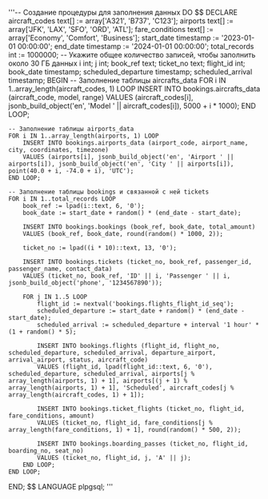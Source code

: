 '''-- Создание процедуры для заполнения данных
DO $$
DECLARE
    aircraft_codes text[] := array['A321', 'B737', 'C123'];
    airports text[] := array['JFK', 'LAX', 'SFO', 'ORD', 'ATL'];
    fare_conditions text[] := array['Economy', 'Comfort', 'Business'];
    start_date timestamp := '2023-01-01 00:00:00';
    end_date timestamp := '2024-01-01 00:00:00';
    total_records int := 1000000; -- Укажите общее количество записей, чтобы заполнить около 30 ГБ данных
    i int;
    j int;
    book_ref text;
    ticket_no text;
    flight_id int;
    book_date timestamp;
    scheduled_departure timestamp;
    scheduled_arrival timestamp;
BEGIN
    -- Заполнение таблицы aircrafts_data
    FOR i IN 1..array_length(aircraft_codes, 1) LOOP
        INSERT INTO bookings.aircrafts_data (aircraft_code, model, range)
        VALUES (aircraft_codes[i], jsonb_build_object('en', 'Model ' || aircraft_codes[i]), 5000 + i * 1000);
    END LOOP;

    -- Заполнение таблицы airports_data
    FOR i IN 1..array_length(airports, 1) LOOP
        INSERT INTO bookings.airports_data (airport_code, airport_name, city, coordinates, timezone)
        VALUES (airports[i], jsonb_build_object('en', 'Airport ' || airports[i]), jsonb_build_object('en', 'City ' || airports[i]), point(40.0 + i, -74.0 + i), 'UTC');
    END LOOP;

    -- Заполнение таблицы bookings и связанной с ней tickets
    FOR i IN 1..total_records LOOP
        book_ref := lpad(i::text, 6, '0');
        book_date := start_date + random() * (end_date - start_date);

        INSERT INTO bookings.bookings (book_ref, book_date, total_amount)
        VALUES (book_ref, book_date, round(random() * 1000, 2));

        ticket_no := lpad((i * 10)::text, 13, '0');

        INSERT INTO bookings.tickets (ticket_no, book_ref, passenger_id, passenger_name, contact_data)
        VALUES (ticket_no, book_ref, 'ID' || i, 'Passenger ' || i, jsonb_build_object('phone', '1234567890'));

        FOR j IN 1..5 LOOP
            flight_id := nextval('bookings.flights_flight_id_seq');
            scheduled_departure := start_date + random() * (end_date - start_date);
            scheduled_arrival := scheduled_departure + interval '1 hour' * (1 + random() * 5);

            INSERT INTO bookings.flights (flight_id, flight_no, scheduled_departure, scheduled_arrival, departure_airport, arrival_airport, status, aircraft_code)
            VALUES (flight_id, lpad(flight_id::text, 6, '0'), scheduled_departure, scheduled_arrival, airports[j % array_length(airports, 1) + 1], airports[(j + 1) % array_length(airports, 1) + 1], 'Scheduled', aircraft_codes[j % array_length(aircraft_codes, 1) + 1]);

            INSERT INTO bookings.ticket_flights (ticket_no, flight_id, fare_conditions, amount)
            VALUES (ticket_no, flight_id, fare_conditions[j % array_length(fare_conditions, 1) + 1], round(random() * 500, 2));

            INSERT INTO bookings.boarding_passes (ticket_no, flight_id, boarding_no, seat_no)
            VALUES (ticket_no, flight_id, j, 'A' || j);
        END LOOP;
    END LOOP;
END;
$$ LANGUAGE plpgsql; '''
